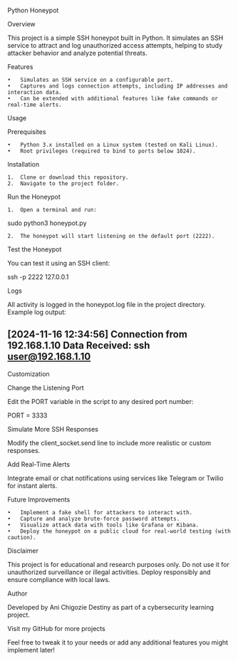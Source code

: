 Python Honeypot

Overview

This project is a simple SSH honeypot built in Python. It simulates an SSH service to attract and log unauthorized access attempts, helping to study attacker behavior and analyze potential threats.

Features

	•	Simulates an SSH service on a configurable port.
	•	Captures and logs connection attempts, including IP addresses and interaction data.
	•	Can be extended with additional features like fake commands or real-time alerts.

Usage

Prerequisites

	•	Python 3.x installed on a Linux system (tested on Kali Linux).
	•	Root privileges (required to bind to ports below 1024).

Installation

	1.	Clone or download this repository.
	2.	Navigate to the project folder.

Run the Honeypot

	1.	Open a terminal and run:

sudo python3 honeypot.py


	2.	The honeypot will start listening on the default port (2222).

Test the Honeypot

You can test it using an SSH client:

ssh -p 2222 127.0.0.1

Logs

All activity is logged in the honeypot.log file in the project directory. Example log output:

[2024-11-16 12:34:56] Connection from 192.168.1.10
Data Received: ssh user@192.168.1.10
--------------------------------------------------

Customization

Change the Listening Port

Edit the PORT variable in the script to any desired port number:

PORT = 3333

Simulate More SSH Responses

Modify the client_socket.send line to include more realistic or custom responses.

Add Real-Time Alerts

Integrate email or chat notifications using services like Telegram or Twilio for instant alerts.

Future Improvements

	•	Implement a fake shell for attackers to interact with.
	•	Capture and analyze brute-force password attempts.
	•	Visualize attack data with tools like Grafana or Kibana.
	•	Deploy the honeypot on a public cloud for real-world testing (with caution).

Disclaimer

This project is for educational and research purposes only. Do not use it for unauthorized surveillance or illegal activities. Deploy responsibly and ensure compliance with local laws.

Author

Developed by Ani Chigozie Destiny as part of a cybersecurity learning project.

Visit my GitHub for more projects

Feel free to tweak it to your needs or add any additional features you might implement later!